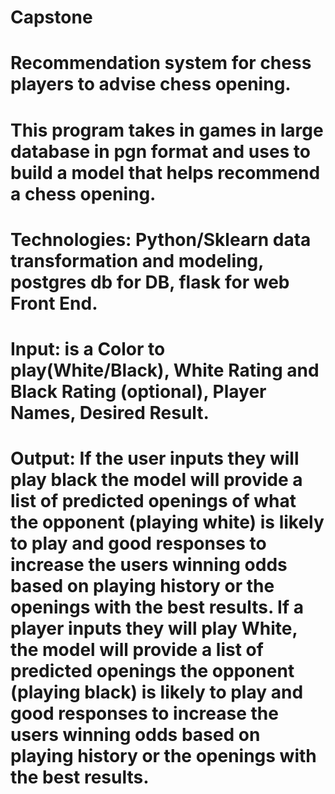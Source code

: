 # Capstone

# Recommendation system for chess players to advise chess opening. 

# This program takes in games in large database in pgn format and uses to build a model that helps recommend a chess opening.  
# Technologies: Python/Sklearn data transformation and modeling, postgres db for DB, flask for web Front End.

# Input: is a Color to play(White/Black), White Rating and Black Rating (optional), Player Names, Desired Result.

# Output: If the user inputs they will play black the model will provide a list of predicted openings of what the opponent (playing white) is likely to play and good responses to increase the users winning odds based on playing history or the openings with the best results.  If a player inputs they will play White, the model will provide a list of predicted openings the opponent (playing black) is likely to play and good responses to increase the users winning odds based on playing history or the openings with the best results.
